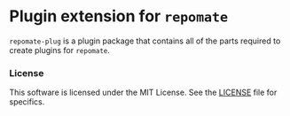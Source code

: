 # Plugin extension for `repomate`
`repomate-plug` is a plugin package that contains all of the parts required to
create plugins for `repomate`.

### License
This software is licensed under the MIT License. See the [LICENSE](LICENSE)
file for specifics.
